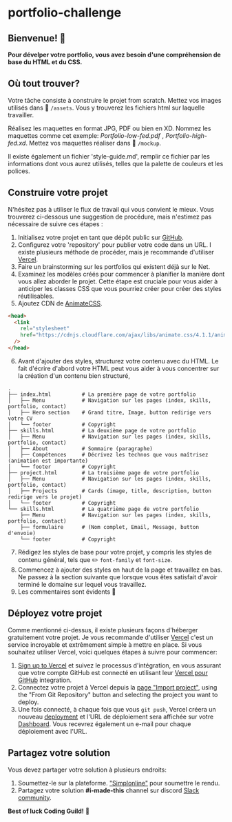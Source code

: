# portfolio-challenge

## Bienvenue! 👋

**Pour dévelper votre portfolio, vous avez besoin d'une compréhension de base du HTML et du CSS.**

## Où tout trouver?

Votre tâche consiste à construire le projet from scratch.
Mettez vos images utilisés dans :file_folder: `/assets`. Vous y trouverez les fichiers html sur laquelle travailler.

Réalisez les maquettes en format JPG, PDF ou bien en XD. Nommez les maquettes comme cet exemple: *Portfolio-low-fed.pdf* , *Portfolio-high-fed.xd*. Mettez vos maquettes réaliser dans :file_folder: `/mockup`.

Il existe également un fichier 'style-guide.md', remplir ce fichier par les informations dont vous aurez utilisés, telles que la palette de couleurs et les polices.

## Construire votre projet

N'hésitez pas à utiliser le flux de travail qui vous convient le mieux. Vous trouverez ci-dessous une suggestion de procédure, mais n'estimez pas nécessaire de suivre ces étapes :

1. Initialisez votre projet en tant que dépôt public sur [GitHub](https://github.com/).
2. Configurez votre 'repository' pour publier votre code dans un URL. I existe plusieurs méthode de procéder, mais je recommande d'utiliser [Vercel](https://bit.ly/fem-vercel).
3. Faire un brainstorming sur les portfolios qui existent déjà sur le Net.
4. Examinez les modèles créés pour commencer à planifier la manière dont vous allez aborder le projet. Cette étape est cruciale pour vous aider à anticiper les classes CSS que vous pourriez créer pour créer des styles réutilisables.
5. Ajoutez CDN de [AnimateCSS](https://animate.style/).
```html
<head>
  <link
    rel="stylesheet"
    href="https://cdnjs.cloudflare.com/ajax/libs/animate.css/4.1.1/animate.min.css"
  />
</head>
```

6. Avant d'ajouter des styles, structurez votre contenu avec du HTML. Le fait d'écrire d'abord votre HTML peut vous aider à vous concentrer sur la création d'un contenu bien structuré,

```
.
├── index.html          # La première page de votre portfolio
│   ├── Menu            # Navigation sur les pages (index, skills, portfolio, contact)
│   ├── Hero section    # Grand titre, Image, button redirige vers votre CV
│   └── footer          # Copyright
├── skills.html         # La deuxième page de votre portfolio
│   ├── Menu            # Navigation sur les pages (index, skills, portfolio, contact)
│   ├── About           # Sommaire (paragraphe)
│   ├── Compétences     # Décrivez les technos que vous maîtrisez (animation est importante)
│   └── footer          # Copyright
├── project.html        # La troisième page de votre portfolio
│   ├── Menu            # Navigation sur les pages (index, skills, portfolio, contact)
│   ├── Projects        # Cards (image, title, description, button redirige vers le projet)
│   └── footer          # Copyright
└── skills.html         # La quatrième page de votre portfolio
    ├── Menu            # Navigation sur les pages (index, skills, portfolio, contact)
    ├── formulaire      # (Nom complet, Email, Message, button d'envoie)
    └── footer          # Copyright
```

7. Rédigez les styles de base pour votre projet, y compris les styles de contenu général, tels que :pencil2: `font-family` et `font-size`.
8. Commencez à ajouter des styles en haut de la page et travaillez en bas. Ne passez à la section suivante que lorsque vous êtes satisfait d'avoir terminé le domaine sur lequel vous travaillez.
9. Les commentaires sont évidents :pushpin:

## Déployez votre projet

Comme mentionné ci-dessus, il existe plusieurs façons d'héberger gratuitement votre projet. Je vous recommande d'utiliser [Vercel](https://bit.ly/fem-vercel) c'est un service incroyable et extrêmement simple à mettre en place. Si vous souhaitez utiliser Vercel, voici quelques étapes à suivre pour commencer: 

1. [Sign up to Vercel](https://bit.ly/fem-vercel-signup) et suivez le processus d'intégration, en vous assurant que votre compte GitHub est connecté en utilisant leur [Vercel pour GitHub](https://vercel.com/docs/v2/git-integrations/vercel-for-github) integration.
2. Connectez votre projet à Vercel depuis la [page "Import project"](https://vercel.com/import), using the "From Git Repository" button and selecting the project you want to deploy.
3. Une fois connecté, à chaque fois que vous `git push`, Vercel créera un nouveau [deployment](https://vercel.com/docs/v2/platform/deployments) et l'URL de déploiement sera affichée sur votre [Dashboard](https://vercel.com/dashboard). Vous recevrez également un e-mail pour chaque déploiement avec l'URL.

## Partagez votre solution

Vous devez partager votre solution à plusieurs endroits:

1. Soumettez-le sur la plateforme. ["Simplonline"](https://simplonline.co/briefs/f8201384-c766-4df9-811c-fd45b8878f16) pour soumettre le rendu.
2. Partagez votre solution **#i-made-this** channel sur discord [Slack community](https://discord.com/channels/796004789359476736/797776487998685214).

**Best of luck Coding Guild!** 🚀
